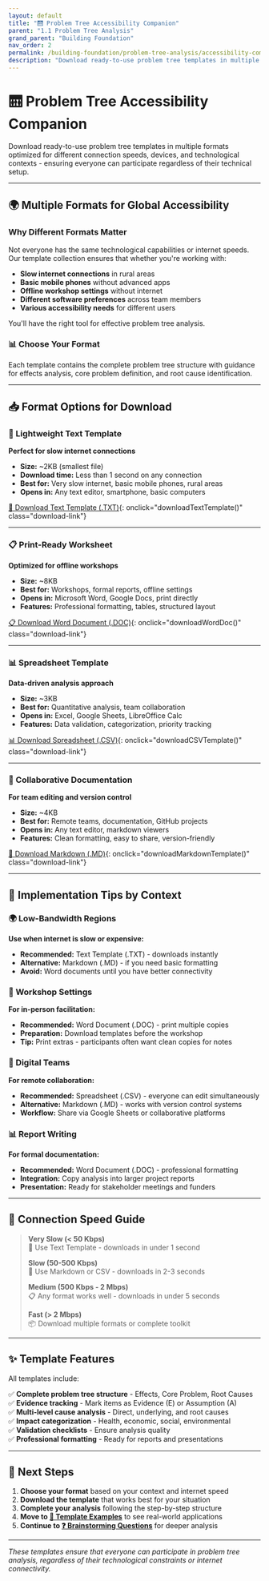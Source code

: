 ```yaml
---
layout: default
title: "🛗 Problem Tree Accessibility Companion"
parent: "1.1 Problem Tree Analysis"
grand_parent: "Building Foundation"
nav_order: 2
permalink: /building-foundation/problem-tree-analysis/accessibility-companion/
description: "Download ready-to-use problem tree templates in multiple formats optimized for different connection speeds, devices, and contexts"
---
```


# 🛗 Problem Tree Accessibility Companion

Download ready-to-use problem tree templates in multiple formats optimized for different connection speeds, devices, and technological contexts - ensuring everyone can participate regardless of their technical setup.

---

## 🌍 Multiple Formats for Global Accessibility

### Why Different Formats Matter

Not everyone has the same technological capabilities or internet speeds. Our template collection ensures that whether you're working with:

- **Slow internet connections** in rural areas
- **Basic mobile phones** without advanced apps  
- **Offline workshop settings** without internet
- **Different software preferences** across team members
- **Various accessibility needs** for different users

You'll have the right tool for effective problem tree analysis.

### 📊 Choose Your Format

Each template contains the complete problem tree structure with guidance for effects analysis, core problem definition, and root cause identification.

---

<script>
// Plain Text Template - Ultra-lightweight for slow connections
function downloadTextTemplate() {
  const textContent = `PROBLEM TREE ANALYSIS TEMPLATE
=====================================
Building Foundation Toolkit
Generated: ${new Date().toLocaleDateString()}

=====================================
ORGANIZATION DETAILS
=====================================
Organization Name: _______________________
Project Title: ___________________________
Date of Analysis: ________________________
Facilitator(s): __________________________
Participants: ____________________________

=====================================
STEP 1: EFFECTS / CONSEQUENCES
=====================================
What happens because of this problem?
Think about immediate and long-term impacts.

IMMEDIATE EFFECTS (0-6 months):
Effect 1: _________________________________ (E/A)
Effect 2: _________________________________ (E/A)
Effect 3: _________________________________ (E/A)
Effect 4: _________________________________ (E/A)

LONG-TERM EFFECTS (1+ years):
Effect 1: _________________________________ (E/A)
Effect 2: _________________________________ (E/A)
Effect 3: _________________________________ (E/A)
Effect 4: _________________________________ (E/A)

Impact Categories:
[ ] Health impacts
[ ] Economic impacts
[ ] Social impacts
[ ] Environmental impacts
[ ] Educational impacts
[ ] Gender-specific impacts

=====================================
STEP 2: CORE PROBLEM STATEMENT
=====================================
Define the main issue using specific data.

PROBLEM DEFINITION TEMPLATE:
[Number/Percentage] of [Target Population] 
in [Geographic Location] 
experience/lack/face [Specific Problem]
during/because of [Time Period/Context]

WHO is affected? _________________________
  - Primary group: _______________________
  - Secondary groups: _____________________
  
WHERE is the problem? ____________________
  - Specific locations: __________________
  - Urban/Rural/Peri-urban: ______________
  
WHAT is the problem? _____________________
  - Core issue: __________________________
  - Related problems: ____________________
  
WHEN does it occur? ______________________
  - Frequency: ___________________________
  - Duration: ____________________________
  
HOW MANY are affected? ___________________
  - Direct impact: _______________________
  - Indirect impact: _____________________

PROBLEM STATEMENT:
_____________________________________________
_____________________________________________
_____________________________________________

=====================================
STEP 3: ROOT CAUSES ANALYSIS
=====================================
Why does this problem exist?
Use the "5 Whys" technique for each cause.

LEVEL 1 - DIRECT CAUSES:
-----------------------
[ ] Economic Causes: ______________________ (E/A)
    Why? __________________________________
    
[ ] Social/Cultural Causes: _______________ (E/A)
    Why? __________________________________
    
[ ] System/Infrastructure: ________________ (E/A)
    Why? __________________________________
    
[ ] Geographic/Environmental: _____________ (E/A)
    Why? __________________________________
    
[ ] Political/Governance: _________________ (E/A)
    Why? __________________________________

LEVEL 2 - UNDERLYING CAUSES:
----------------------------
For each Level 1 cause, ask "Why does this exist?"

Economic → Why? ___________________________
         → Why? ___________________________
         
Social → Why? _____________________________
       → Why? _____________________________
       
System → Why? _____________________________
       → Why? _____________________________
       
Geographic → Why? _________________________
           → Why? _________________________

LEVEL 3 - ROOT CAUSES:
----------------------
Continue asking "Why?" until you reach the deepest level

Root Cause 1: _____________________________
Root Cause 2: _____________________________
Root Cause 3: _____________________________
Root Cause 4: _____________________________

=====================================
VALIDATION & EVIDENCE
=====================================

Evidence Sources:
[ ] Research studies: _____________________
[ ] Government data: ______________________
[ ] Community surveys: ____________________
[ ] Expert interviews: ____________________
[ ] Direct observation: ___________________

Assumptions to Validate:
1. _________________________________________
2. _________________________________________
3. _________________________________________
4. _________________________________________

=====================================
NOTES & OBSERVATIONS
=====================================
_____________________________________________
_____________________________________________
_____________________________________________
_____________________________________________

=====================================
LEGEND
=====================================
(E) = Evidence-based (supported by data/research)
(A) = Assumption (needs validation)

Template Version: 2.0
Building Foundation Toolkit`;

  const blob = new Blob([textContent], { type: 'text/plain;charset=utf-8' });
  const url = window.URL.createObjectURL(blob);
  const a = document.createElement('a');
  a.href = url;
  a.download = 'problem-tree-template.txt';
  document.body.appendChild(a);
  a.click();
  document.body.removeChild(a);
  window.URL.revokeObjectURL(url);
}

// Word Document Template
function downloadWordDoc() {
  const htmlContent = `
    <html xmlns:o='urn:schemas-microsoft-com:office:office' 
          xmlns:w='urn:schemas-microsoft-com:office:word' 
          xmlns='http://www.w3.org/TR/REC-html40'>
    <head>
      <meta charset='utf-8'>
      <title>Problem Tree Analysis Template</title>
      <style>
        @page { size: A4; margin: 2cm; }
        body { 
          font-family: 'Segoe UI', Arial, sans-serif; 
          line-height: 1.6;
          color: #2a2a2a;
        }
        h1 { 
          color: #007144; 
          border-bottom: 2px solid #007144;
          padding-bottom: 10px;
          margin-bottom: 20px;
        }
        h2 { 
          color: #007144; 
          margin-top: 30px;
          background: #f3f9ec;
          padding: 10px;
          border-left: 4px solid #007144;
        }
        h3 {
          color: #007144;
          margin-top: 20px;
        }
        .box { 
          border: 1px solid #e5e5e5; 
          padding: 15px; 
          margin: 15px 0;
          background: #fafafa;
          border-radius: 5px;
        }
        table { 
          width: 100%; 
          border-collapse: collapse; 
          margin: 20px 0;
        }
        td, th { 
          border: 1px solid #e5e5e5; 
          padding: 12px; 
          text-align: left;
        }
        th { 
          background-color: #f3f9ec;
          color: #007144;
          font-weight: bold;
        }
      </style>
    </head>
    <body>
      <h1>🌳 PROBLEM TREE ANALYSIS TEMPLATE</h1>
      <p>Building Foundation Toolkit</p>
      
      <div class='box'>
        <h3>📋 Organization Details</h3>
        <table>
          <tr><td><strong>Organization Name</strong></td><td>_____________________________________________</td></tr>
          <tr><td><strong>Project Title</strong></td><td>_____________________________________________</td></tr>
          <tr><td><strong>Date of Analysis</strong></td><td>_____________________________________________</td></tr>
          <tr><td><strong>Facilitator(s)</strong></td><td>_____________________________________________</td></tr>
          <tr><td><strong>Participants</strong></td><td>_____________________________________________</td></tr>
        </table>
      </div>
      
      <h2>🌿 STEP 1: EFFECTS / CONSEQUENCES</h2>
      <p><em>What happens because this problem exists?</em></p>
      
      <table>
        <tr><th colspan='2'>Immediate Effects (0-6 months)</th><th colspan='2'>Long-term Effects (1+ years)</th></tr>
        <tr><td>1.</td><td>________________________________ (E/A)</td><td>1.</td><td>________________________________ (E/A)</td></tr>
        <tr><td>2.</td><td>________________________________ (E/A)</td><td>2.</td><td>________________________________ (E/A)</td></tr>
        <tr><td>3.</td><td>________________________________ (E/A)</td><td>3.</td><td>________________________________ (E/A)</td></tr>
        <tr><td>4.</td><td>________________________________ (E/A)</td><td>4.</td><td>________________________________ (E/A)</td></tr>
      </table>
      
      <h2>🎯 STEP 2: CORE PROBLEM STATEMENT</h2>
      <div class='box'>
        <p><strong>Problem Statement:</strong> ____________________________________________________________________</p>
      </div>
      
      <h2>🌱 STEP 3: ROOT CAUSES ANALYSIS</h2>
      <table>
        <tr><th>Category</th><th>Cause</th><th>Why does this exist?</th></tr>
        <tr><td><strong>Economic</strong></td><td>_________________________ (E/A)</td><td>_________________________</td></tr>
        <tr><td><strong>Social/Cultural</strong></td><td>_________________________ (E/A)</td><td>_________________________</td></tr>
        <tr><td><strong>System/Infrastructure</strong></td><td>_________________________ (E/A)</td><td>_________________________</td></tr>
        <tr><td><strong>Geographic/Environmental</strong></td><td>_________________________ (E/A)</td><td>_________________________</td></tr>
        <tr><td><strong>Political/Governance</strong></td><td>_________________________ (E/A)</td><td>_________________________</td></tr>
      </table>
      
      <div class='box'>
        <h3>📖 Legend</h3>
        <p><strong>(E)</strong> = Evidence-based (supported by data/research)</p>
        <p><strong>(A)</strong> = Assumption (needs validation)</p>
      </div>
    </body>
    </html>`;

  const blob = new Blob(['\ufeff', htmlContent], { type: 'application/msword' });
  const url = window.URL.createObjectURL(blob);
  const a = document.createElement('a');
  a.href = url;
  a.download = 'problem-tree-template.doc';
  document.body.appendChild(a);
  a.click();
  document.body.removeChild(a);
  window.URL.revokeObjectURL(url);
}

// CSV Spreadsheet Template
function downloadCSVTemplate() {
  const csvContent = `Section,Category,Level,Description,Evidence/Assumption,Data Source,Priority,Notes
ORGANIZATION,,,,,,,
Organization Name,,,,,,,
Project Title,,,,,,,
Date of Analysis,,,,,,,
Facilitator(s),,,,,,,
Participants,,,,,,,
,,,,,,,
EFFECTS,Economic,Immediate,"Income loss",E,"Survey data",High,
EFFECTS,Economic,Long-term,"Reduced economic growth",A,,Medium,
EFFECTS,Social,Immediate,"Family stress",E,"Interviews",High,
EFFECTS,Social,Long-term,"Social fragmentation",A,,Medium,
EFFECTS,Health,Immediate,"Increased illness",E,"Health records",High,
EFFECTS,Health,Long-term,"Chronic conditions",A,,Medium,
,,,,,,,
PROBLEM,Core Issue,,"Define the main problem here",E,,High,
PROBLEM,Who,Primary,"Target population",,,,
PROBLEM,Where,Location,"Geographic area",,,,
PROBLEM,What,Core,"Main issue",,,,
PROBLEM,When,Frequency,"How often",,,,
PROBLEM,Scale,Direct,"Number directly affected",,,,
,,,,,,,
CAUSES,Economic,Level 1,"Lack of funding",E,"Budget analysis",High,
CAUSES,Economic,Level 2,"Why: Poor revenue generation",A,,Medium,
CAUSES,Social,Level 1,"Cultural barriers",E,"Community research",High,
CAUSES,System,Level 1,"Weak infrastructure",E,"Infrastructure audit",High,
CAUSES,Geographic,Level 1,"Remote location",E,"GIS data",High,
CAUSES,Political,Level 1,"Policy gaps",E,"Policy review",High,
,,,,,,,
VALIDATION,Evidence Sources,,"List all data sources used",,,,
NOTES,,,"Additional observations",,,,`;

  const blob = new Blob([csvContent], { type: 'text/csv;charset=utf-8;' });
  const url = window.URL.createObjectURL(blob);
  const a = document.createElement('a');
  a.href = url;
  a.download = 'problem-tree-template.csv';
  document.body.appendChild(a);
  a.click();
  document.body.removeChild(a);
  window.URL.revokeObjectURL(url);
}

// Markdown Template
function downloadMarkdownTemplate() {
  const markdownContent = `# Problem Tree Analysis Template

## 🏢 Organization Details

| Field | Information |
|-------|-------------|
| **Organization Name** | |
| **Project Title** | |
| **Date of Analysis** | ${new Date().toLocaleDateString()} |
| **Facilitator(s)** | |
| **Participants** | |

---

## 🌿 STEP 1: Effects / Consequences

*What happens because of this problem?*

### Immediate Effects (0-6 months)

1. **Effect 1:** _________________________________ (E/A)
2. **Effect 2:** _________________________________ (E/A)
3. **Effect 3:** _________________________________ (E/A)
4. **Effect 4:** _________________________________ (E/A)

### Long-term Effects (1+ years)

1. **Effect 1:** _________________________________ (E/A)
2. **Effect 2:** _________________________________ (E/A)
3. **Effect 3:** _________________________________ (E/A)
4. **Effect 4:** _________________________________ (E/A)

### Impact Categories

- [ ] Health impacts
- [ ] Economic impacts
- [ ] Social impacts
- [ ] Environmental impacts
- [ ] Educational impacts
- [ ] Gender-specific impacts

---

## 🎯 STEP 2: Core Problem Statement

> **Template:** [Number/Percentage] of [Target Population] in [Geographic Location] experience/lack/face [Specific Problem]

### Problem Statement

\`\`\`
[Write your complete problem statement here]
\`\`\`

---

## 🌱 STEP 3: Root Causes Analysis

| Category | Cause | Evidence Type | Why? |
|----------|-------|---------------|------|
| **Economic** | | (E/A) | |
| **Social/Cultural** | | (E/A) | |
| **System/Infrastructure** | | (E/A) | |
| **Geographic/Environmental** | | (E/A) | |
| **Political/Governance** | | (E/A) | |

---

## 📖 Legend

- **(E)** = Evidence-based (supported by data/research)
- **(A)** = Assumption (needs validation)

---

*Template Version 2.0 | Building Foundation Toolkit*`;

  const blob = new Blob([markdownContent], { type: 'text/markdown;charset=utf-8' });
  const url = window.URL.createObjectURL(blob);
  const a = document.createElement('a');
  a.href = url;
  a.download = 'problem-tree-template.md';
  document.body.appendChild(a);
  a.click();
  document.body.removeChild(a);
  window.URL.revokeObjectURL(url);
}
</script>

## 📥 Format Options for Download

### 📝 Lightweight Text Template
**Perfect for slow internet connections**
- **Size:** ~2KB (smallest file)
- **Download time:** Less than 1 second on any connection
- **Best for:** Very slow internet, basic mobile phones, rural areas
- **Opens in:** Any text editor, smartphone, basic computers

[📝 Download Text Template (.TXT)](#){: onclick="downloadTextTemplate()" class="download-link"}

---

### 📋 Print-Ready Worksheet  
**Optimized for offline workshops**
- **Size:** ~8KB  
- **Best for:** Workshops, formal reports, offline settings
- **Opens in:** Microsoft Word, Google Docs, print directly
- **Features:** Professional formatting, tables, structured layout

[📋 Download Word Document (.DOC)](#){: onclick="downloadWordDoc()" class="download-link"}

---

### 📊 Spreadsheet Template
**Data-driven analysis approach**
- **Size:** ~3KB
- **Best for:** Quantitative analysis, team collaboration
- **Opens in:** Excel, Google Sheets, LibreOffice Calc
- **Features:** Data validation, categorization, priority tracking

[📊 Download Spreadsheet (.CSV)](#){: onclick="downloadCSVTemplate()" class="download-link"}

---

### 📑 Collaborative Documentation
**For team editing and version control**
- **Size:** ~4KB
- **Best for:** Remote teams, documentation, GitHub projects
- **Opens in:** Any text editor, markdown viewers
- **Features:** Clean formatting, easy to share, version-friendly

[📑 Download Markdown (.MD)](#){: onclick="downloadMarkdownTemplate()" class="download-link"}

---

## 🚀 Implementation Tips by Context

### 🌍 Low-Bandwidth Regions
**Use when internet is slow or expensive:**
- **Recommended:** Text Template (.TXT) - downloads instantly
- **Alternative:** Markdown (.MD) - if you need basic formatting
- **Avoid:** Word documents until you have better connectivity

### 🏫 Workshop Settings  
**For in-person facilitation:**
- **Recommended:** Word Document (.DOC) - print multiple copies
- **Preparation:** Download templates before the workshop
- **Tip:** Print extras - participants often want clean copies for notes

### 👥 Digital Teams
**For remote collaboration:**
- **Recommended:** Spreadsheet (.CSV) - everyone can edit simultaneously
- **Alternative:** Markdown (.MD) - works with version control systems
- **Workflow:** Share via Google Sheets or collaborative platforms

### 📊 Report Writing
**For formal documentation:**
- **Recommended:** Word Document (.DOC) - professional formatting
- **Integration:** Copy analysis into larger project reports
- **Presentation:** Ready for stakeholder meetings and funders

---

## 📶 Connection Speed Guide

> **Very Slow (< 50 Kbps)**  
> 📝 Use Text Template - downloads in under 1 second
> 
> **Slow (50-500 Kbps)**  
> 📑 Use Markdown or CSV - downloads in 2-3 seconds  
> 
> **Medium (500 Kbps - 2 Mbps)**  
> 📋 Any format works well - downloads in under 5 seconds
> 
> **Fast (> 2 Mbps)**  
> 📦 Download multiple formats or complete toolkit

---

## ✨ Template Features

All templates include:

✅ **Complete problem tree structure** - Effects, Core Problem, Root Causes  
✅ **Evidence tracking** - Mark items as Evidence (E) or Assumption (A)  
✅ **Multi-level cause analysis** - Direct, underlying, and root causes  
✅ **Impact categorization** - Health, economic, social, environmental  
✅ **Validation checklists** - Ensure analysis quality  
✅ **Professional formatting** - Ready for reports and presentations  

---

## 🚀 Next Steps

1. **Choose your format** based on your context and internet speed
2. **Download the template** that works best for your situation  
3. **Complete your analysis** following the step-by-step structure
4. **Move to [🌳 Template Examples](../template-use-cases/)** to see real-world applications
5. **Continue to [❓ Brainstorming Questions](../brainstorming-questions/)** for deeper analysis

---

*These templates ensure that everyone can participate in problem tree analysis, regardless of their technological constraints or internet connectivity.*

<style>
.download-link {
  display: inline-block;
  padding: 0.75rem 1.5rem;
  background: #007144;
  color: white !important;
  text-decoration: none;
  border-radius: 6px;
  font-weight: 500;
  cursor: pointer;
  transition: all 0.2s ease;
  font-family: inherit;
  margin: 1rem 0;
  border: 2px solid #007144;
}

.download-link:hover {
  background: #005c38;
  border-color: #005c38;
  color: white !important;
  text-decoration: none;
  transform: translateY(-1px);
  box-shadow: 0 4px 8px rgba(0, 113, 68, 0.2);
}

.download-link:focus {
  outline: 2px solid #007144;
  outline-offset: 2px;
}

.download-link:active {
  transform: translateY(0);
}

/* Responsive download links */
@media (max-width: 768px) {
  .download-link {
    display: block;
    text-align: center;
    margin: 1rem 0;
    padding: 1rem;
  }
}
</style>